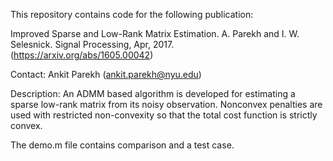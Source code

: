 This repository contains code for the following publication:

Improved Sparse and Low-Rank Matrix Estimation.
A. Parekh and I. W. Selesnick. Signal Processing, Apr, 2017.  
(https://arxiv.org/abs/1605.00042)

Contact: Ankit Parekh (ankit.parekh@nyu.edu)

Description: 
An ADMM based algorithm is developed for estimating a sparse low-rank matrix from its noisy observation. 
Nonconvex penalties are used with restricted non-convexity so that the total cost function is strictly convex. 

The demo.m file contains comparison and a test case. 
